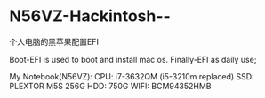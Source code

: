 # N56VZ-Hackintosh--
个人电脑的黑苹果配置EFI

Boot-EFI is used to boot and install mac os.
Finally-EFI as daily use;

My Notebook(N56VZ):
CPU: i7-3632QM (i5-3210m replaced)
SSD: PLEXTOR M5S 256G
HDD: 750G
WIFI: BCM94352HMB
